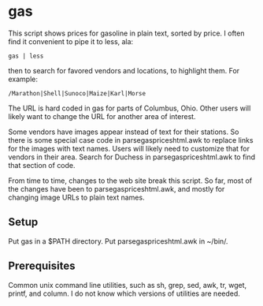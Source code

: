 gas
===

This script shows prices for gasoline in plain text, sorted by price.
I often find it convenient to pipe it to less, ala:

    gas | less

then to search for favored vendors and locations, to highlight them.
For example:

    /Marathon|Shell|Sunoco|Maize|Karl|Morse

The URL is hard coded in gas for parts of Columbus, Ohio.
Other users will likely want to change the URL for another area of interest.

Some vendors have images appear instead of text for their stations. So there is
some special case code in parsegaspriceshtml.awk to replace links for the
images with text names. Users will likely need to customize that for vendors in
their area. Search for Duchess in parsegaspriceshtml.awk to find that section
of code.

From time to time, changes to the web site break this script. So far, most of
the changes have been to parsegaspriceshtml.awk, and mostly for changing image
URLs to plain text names.

## Setup

Put gas in a $PATH directory.
Put parsegaspriceshtml.awk in ~/bin/.

## Prerequisites

Common unix command line utilities, such as sh, grep, sed, awk, tr, wget,
printf, and column. I do not know which versions of utilities are needed.

